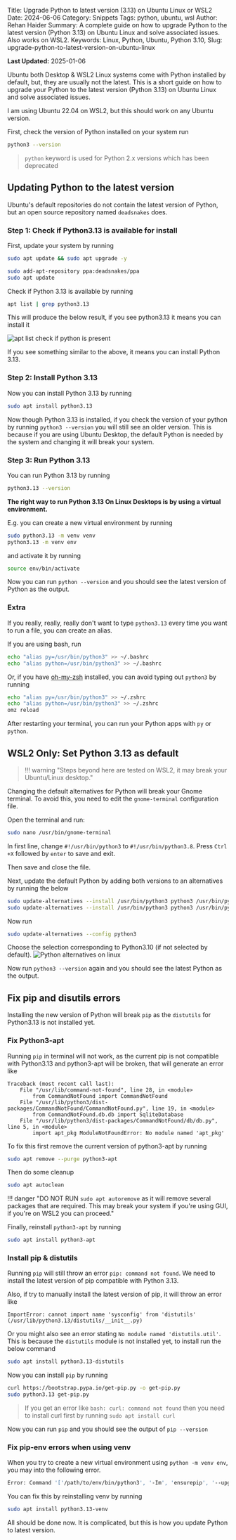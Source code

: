 Title: Upgrade Python to latest version (3.13) on Ubuntu Linux or WSL2
Date: 2024-06-06
Category: Snippets
Tags: python, ubuntu, wsl
Author: Rehan Haider
Summary: A complete guide on how to upgrade Python to the latest version (Python 3.13) on Ubuntu Linux and solve associated issues. Also works on WSL2.
Keywords: Linux, Python, Ubuntu, Python 3.10, 
Slug: upgrade-python-to-latest-version-on-ubuntu-linux

**Last Updated:** 2025-01-06

Ubuntu both Desktop & WSL2 Linux systems come with Python installed by default, but, they are usually not the latest. This is a short guide on how to upgrade your Python to the latest version (Python 3.13) on Ubuntu Linux and solve associated issues.

I am using Ubuntu 22.04 on WSL2, but this should work on any Ubuntu version.

First, check the version of Python installed on your system run
```bash
python3 --version
```
> `python` keyword is used for Python 2.x versions which has been deprecated



## Updating Python to the latest version 
Ubuntu's default repositories do not contain the latest version of Python, but an open source repository named `deadsnakes` does.

### Step 1: Check if Python3.13 is available for install

First, update your system by running

```bash
sudo apt update && sudo apt upgrade -y
```

```bash
sudo add-apt-repository ppa:deadsnakes/ppa
sudo apt update
```

Check if Python 3.13 is available by running

```bash
apt list | grep python3.13
```

This will produce the below result, if you see python3.13 it means you can install it

![apt list check if python is present]({static}/images/99999980-apt_list.png)

If you see something similar to the above, it means you can install Python 3.13.

### Step 2: Install Python 3.13
Now you can install Python 3.13 by running

```bash 
sudo apt install python3.13
```

Now though Python 3.13 is installed, if you check the version of your python by running `python3 --version` you will still see an older version. This is because if you are using Ubuntu Desktop, the default Python is needed by the system and changing it will break your system.

### Step 3: Run Python 3.13

You can run Python 3.13 by running

```bash
python3.13 --version
```

**The right way to run Python 3.13 On Linux Desktops is by using a virtual environment.**

E.g. you can create a new virtual environment by running

```bash
sudo python3.13 -m venv venv
python3.13 -m venv env
```

and activate it by running

```bash
source env/bin/activate
```

Now you can run `python --version` and you should see the latest version of Python as the output.

### Extra
If you really, really, really don't want to type `python3.13` every time you want to run a file, you can create an alias. 

If you are using bash, run
```bash
echo "alias py=/usr/bin/python3" >> ~/.bashrc
echo "alias python=/usr/bin/python3" >> ~/.bashrc
```


Or, if you have [oh-my-zsh](https://ohmyz.sh/) installed, you can avoid typing out `python3` by running
```bash
echo "alias py=/usr/bin/python3" >> ~/.zshrc
echo "alias python=/usr/bin/python3" >> ~/.zshrc
omz reload
```
After restarting your terminal, you can run your Python apps with `py` or `python`.


## WSL2 Only: Set Python 3.13 as default
> !!! warning "Steps beyond here are tested on WSL2, it may break your Ubuntu/Linux desktop."


Changing the default alternatives for Python will break your Gnome terminal. To avoid this, you need to edit the `gnome-terminal` configuration file.

Open the terminal and run:
```bash
sudo nano /usr/bin/gnome-terminal
```
In first line, change `#!/usr/bin/python3` to `#!/usr/bin/python3.8`. Press `Ctrl +X` followed by `enter` to save and exit.

Then save and close the file.


Next, update the default Python by adding both versions to an alternatives by running the below
```bash
sudo update-alternatives --install /usr/bin/python3 python3 /usr/bin/python3.9 1
sudo update-alternatives --install /usr/bin/python3 python3 /usr/bin/python3.13 2
```

Now run 
```bash
sudo update-alternatives --config python3
```

Choose the selection corresponding to Python3.10 (if not selected by default). 
![Python alternatives on linux]({static}/images/99999980-alternatives.png)

Now run `python3 --version` again and you should see the latest Python as the output.

## Fix pip and disutils errors

Installing the new version of Python will break `pip` as the `distutils` for Python3.13 is not installed yet.

### Fix Python3-apt 
Running `pip` in terminal will not work, as the current pip is not compatible with Python3.13 and python3-apt will be broken, that will generate an error like
```text
Traceback (most recent call last):   
    File "/usr/lib/command-not-found", line 28, in <module>     
        from CommandNotFound import CommandNotFound   
    File "/usr/lib/python3/dist-packages/CommandNotFound/CommandNotFound.py", line 19, in <module>     
        from CommandNotFound.db.db import SqliteDatabase   
    File "/usr/lib/python3/dist-packages/CommandNotFound/db/db.py", line 5, in <module>     
        import apt_pkg ModuleNotFoundError: No module named 'apt_pkg'
```

To fix this first remove the current version of python3-apt by running
```bash
sudo apt remove --purge python3-apt
```

Then do some cleanup
```bash
sudo apt autoclean
```

!!! danger "DO NOT RUN `sudo apt autoremove` as it will remove several packages that are required. This may break your system if you're using GUI, if you're on WSL2 you can proceed."

Finally, reinstall `python3-apt` by running

```bash
sudo apt install python3-apt
```

###  Install pip & distutils

Running `pip`  will still throw an error `pip: command not found`. We need to install the latest version of pip compatible with Python 3.13. 

Also, if try to manually install the latest version of pip, it will throw an error like
```text
ImportError: cannot import name 'sysconfig' from 'distutils' 
(/usr/lib/python3.13/distutils/__init__.py)
```
Or you might also see an error stating `No module named 'distutils.util'`. This is because the `distutils` module is not installed yet, to install run the below command

```bash
sudo apt install python3.13-distutils
```

Now you can install `pip` by running

```bash
curl https://bootstrap.pypa.io/get-pip.py -o get-pip.py
sudo python3.13 get-pip.py
```
> If you get an error like `bash: curl: command not found` then you need to install curl first by running `sudo apt install curl`

Now you can run `pip` and you should see the output of `pip --version`

### Fix pip-env errors when using venv
When you try to create a new virtual environment using `python -m venv env`, you may into the following error. 
```bash
Error: Command '['/path/to/env/bin/python3', '-Im', 'ensurepip', '--upgrade', '--default-pip']' returned non-zero exit status 1
```

You can fix this by reinstalling venv by running
```bash
sudo apt install python3.13-venv
```

All should be done now. It is complicated, but this is how you update Python to latest version.


